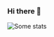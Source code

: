 ### Hi there 👋
![Some stats](https://github-readme-stats.vercel.app/api?username=Wyverns010&count_private=true&show_icons=true)



<!--
**Wyverns010/Wyverns010** is a ✨ _special_ ✨ repository because its `README.md` (this file) appears on your GitHub profile.
![Some stats](https://github-readme-stats.vercel.app/api?username=Wyverns010&count_private=true&show_icons=true)

Here are some ideas to get you started:

- 🔭 I’m currently working on ...
- 🌱 I’m currently learning ...
- 👯 I’m looking to collaborate on ...
- 🤔 I’m looking for help with ...
- 💬 Ask me about ...
- 📫 How to reach me: ...
- 😄 Pronouns: ...
- ⚡ Fun fact: ...
-->
